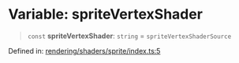 # Variable: spriteVertexShader

> `const` **spriteVertexShader**: `string` = `spriteVertexShaderSource`

Defined in: [rendering/shaders/sprite/index.ts:5](https://github.com/Forge-Game-Engine/Forge/blob/6a4c05c6b58848e53a4f2ca7d9cd2f9b6c10e5ac/src/rendering/shaders/sprite/index.ts#L5)
